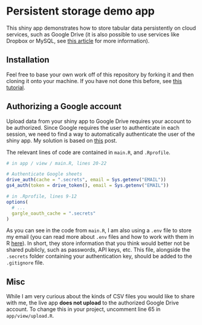# Persistent storage demo app

This shiny app demonstrates how to store tabular data persistently on cloud services, such as Google Drive (it is also possible to use services like Dropbox or MySQL, see [this article](https://shiny.posit.co/r/articles/build/persistent-data-storage/) for more information).

## Installation

Feel free to base your own work off of this repository by forking it and then cloning it onto your machine. 
If you have not done this before, see [this tutorial](https://docs.github.com/en/pull-requests/collaborating-with-pull-requests/working-with-forks/fork-a-repo).

## Authorizing a Google account

Upload data from your shiny app to Google Drive requires your account to be authorized.
Since Google requires the user to authenticate in each session, we need to find a way to automatically authenticate the user of the shiny app.
My solution is based on [this](https://stackoverflow.com/questions/61375368/is-there-a-way-to-auto-authenticate-access-to-googlesheets-upon-r-shiny-app-load) post.

The relevant lines of code are contained in `main.R`, and `.Rprofile`.

```r
# in app / view / main.R, lines 20-22

# Authenticate Google sheets
drive_auth(cache = ".secrets", email = Sys.getenv("EMAIL"))
gs4_auth(token = drive_token(), email = Sys.getenv("EMAIL"))

# in .Rprofile, lines 9-12
options(
  # ...
  gargle_oauth_cache = ".secrets"
)
```

As you can see in the code from `main.R`, I am also using a `.env` file to store my email (you can read more about `.env` files and how to work with them in R [here](https://github.com/gaborcsardi/dotenv)).
In short, they store information that you think would better not be shared publicly, such as passwords, API keys, etc.
This file, alongside the `.secrets` folder containing your authentication key, should be added to the `.gitignore` file.

## Misc

While I am very curious about the kinds of CSV files you would like to share with me, the live app **does not upload** to the authorized Google Drive account.
To change this in your project, uncomment line 65 in `app/view/upload.R`.
